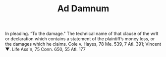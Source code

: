 ---
title: Ad Damnum
letter: A
permalink: "/definitions/ad-damnum.html"
body: In pleading. “To the damage." The technical name of that cIause of the wrlt
  or declaration which contains a statement of the plaintiff’s money loss, or the
  damages which he claims. Cole v. Hayes, 78 Me. 539, 7 Atl. 391; Vincent ▼. Life
  Ass'n, 75 Conn. 650, 55 Atl. 177
published_at: '2018-07-07'
source: Black's Law Dictionary
layout: post
---
